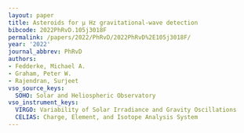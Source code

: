 ```yaml
---
layout: paper
title: Asteroids for μ Hz gravitational-wave detection
bibcode: 2022PhRvD.105j3018F
permalink: /papers/2022/PhRvD/2022PhRvD%2E105j3018F/
year: '2022'
journal_abbrev: PhRvD
authors:
- Fedderke, Michael A.
- Graham, Peter W.
- Rajendran, Surjeet
vso_source_keys:
  SOHO: Solar and Heliospheric Observatory
vso_instrument_keys:
  VIRGO: Variability of Solar Irradiance and Gravity Oscillations
  CELIAS: Charge, Element, and Isotope Analysis System
---
```

